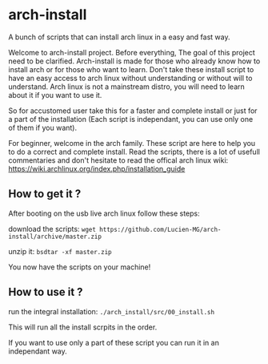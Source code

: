 # arch-install
A bunch of scripts that can install arch linux in a easy and fast way.

Welcome to arch-install project. Before everything, The goal of this project
need to be clarified. Arch-install is made for those who already know how
to install arch or for those who want to learn. Don't take these install script 
to have an easy access to arch linux without understanding or without will to 
understand. Arch linux is not a mainstream distro, you will need to learn about
it if you want to use it.

So for accustomed user take this for a faster and complete install or just
for a part of the installation (Each script is independant, you can use only
one of them if you want).

For beginner, welcome in the arch family. These script are here to help you
to do a correct and complete install. Read the scripts, there is a lot of 
usefull commentaries and don't hesitate to read the offical arch linux wiki:
https://wiki.archlinux.org/index.php/installation_guide

## How to get it ?
After booting on the usb live arch linux follow these steps:

download the scripts:
`wget https://github.com/Lucien-MG/arch-install/archive/master.zip`

unzip it:
`bsdtar -xf master.zip`

You now have the scripts on your machine!

## How to use it ?

run the integral installation:
`./arch_install/src/00_install.sh`

This will run all the install scrpits in the order.

If you want to use only a part of these script you can run it in an 
independant way.


